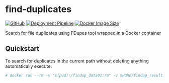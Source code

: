 # find-duplicates

[![GitHub](https://img.shields.io/github/license/jfandy1982/find-duplicates?logo=GitHub)](https://github.com/jfandy1982/find-duplicates/blob/main/LICENSE.md)
[![Deployment Pipeline](https://github.com/jfandy1982/find-duplicates/actions/workflows/continuous_deployment.yml/badge.svg?branch=main&event=push)](https://github.com/jfandy1982/find-duplicates/actions/workflows/continuous_deployment.yml)
[![Docker Image Size](https://img.shields.io/docker/image-size/jfandy1982/find-duplicates/latest)](https://hub.docker.com/repository/docker/jfandy1982/find-duplicates)

Search for file duplicates using FDupes tool wrapped in a Docker container

## Quickstart

To search for duplicates in the current path without deleting anything automatically execute:

```bash
# docker run --rm -v "$(pwd):/findup_data01:ro" -v $HOME/findup_result:/findup_result jfandy1982/find-duplicates:latest
```
